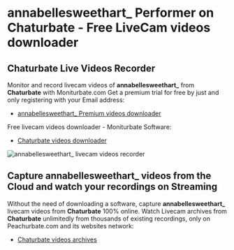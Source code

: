 # annabellesweethart_ Performer on Chaturbate - Free LiveCam videos downloader

## Chaturbate Live Videos Recorder

Monitor and record livecam videos of **annabellesweethart_** from **Chaturbate** with Moniturbate.com
Get a premium trial for free by just and only registering with your Email address:
* [annabellesweethart_ Premium videos downloader](https://moniturbate.com/request-demo-licence-key.html)

Free livecam videos downloader - Moniturbate Software:
* [Chaturbate videos downloader](https://moniturbate.com/moniturbate-download-software.html)

![annabellesweethart_ livecam videos recorder](https://peachurnet.com/templates/moniturbate-software.png)


## Capture annabellesweethart_ videos from the Cloud and watch your recordings on Streaming

Without the need of downloading a software, capture **annabellesweethart_** livecam videos from **Chaturbate** 100% online.
Watch Livecam archives from **Chaturbate** unlimitedly from thousands of existing recordings, only on Peachurbate.com and its websites network:
* [Chaturbate videos archives](https://peachurnet.com/)